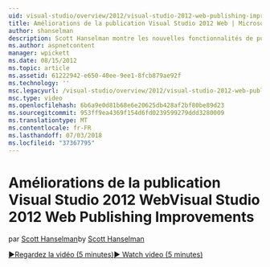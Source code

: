 ```yaml
---
uid: visual-studio/overview/2012/visual-studio-2012-web-publishing-improvements
title: Améliorations de la publication Visual Studio 2012 Web | Microsoft Docs
author: shanselman
description: Scott Hanselman montre les nouvelles fonctionnalités de publication web dans Visual Studio 2012.
ms.author: aspnetcontent
manager: wpickett
ms.date: 08/15/2012
ms.topic: article
ms.assetid: 61222942-e650-40ee-9ee1-8fcb879ae92f
ms.technology: ''
msc.legacyurl: /visual-studio/overview/2012/visual-studio-2012-web-publishing-improvements
msc.type: video
ms.openlocfilehash: 6b6a9e0d81b68e6e20625db428af2bf80be89d23
ms.sourcegitcommit: 953ff9ea4369f154d6fd0239599279ddd3280009
ms.translationtype: MT
ms.contentlocale: fr-FR
ms.lasthandoff: 07/03/2018
ms.locfileid: "37367795"
---
```

<a name="visual-studio-2012-web-publishing-improvements"></a><span data-ttu-id="46971-103">Améliorations de la publication Visual Studio 2012 Web</span><span class="sxs-lookup"><span data-stu-id="46971-103">Visual Studio 2012 Web Publishing Improvements</span></span>
====================
<span data-ttu-id="46971-104">par [Scott Hanselman](https://github.com/shanselman)</span><span class="sxs-lookup"><span data-stu-id="46971-104">by [Scott Hanselman](https://github.com/shanselman)</span></span>

[<span data-ttu-id="46971-105">&#9654;Regardez la vidéo (5 minutes)</span><span class="sxs-lookup"><span data-stu-id="46971-105">&#9654; Watch video (5 minutes)</span></span>](https://channel9.msdn.com/Blogs/ASP-NET-Site-Videos/visual-studio-2012-web-publishing-improvements)
